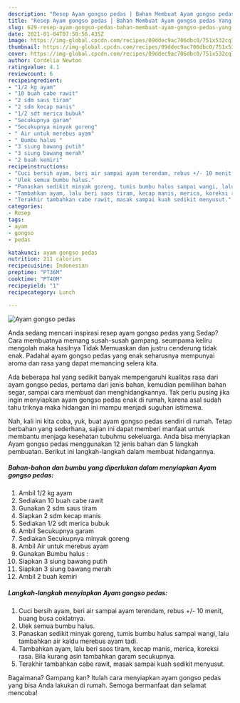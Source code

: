 ```yaml
---
description: "Resep Ayam gongso pedas | Bahan Membuat Ayam gongso pedas Yang Mudah Dan Praktis"
title: "Resep Ayam gongso pedas | Bahan Membuat Ayam gongso pedas Yang Mudah Dan Praktis"
slug: 629-resep-ayam-gongso-pedas-bahan-membuat-ayam-gongso-pedas-yang-mudah-dan-praktis
date: 2021-01-04T07:50:56.435Z
image: https://img-global.cpcdn.com/recipes/09ddec9ac706dbc0/751x532cq70/ayam-gongso-pedas-foto-resep-utama.jpg
thumbnail: https://img-global.cpcdn.com/recipes/09ddec9ac706dbc0/751x532cq70/ayam-gongso-pedas-foto-resep-utama.jpg
cover: https://img-global.cpcdn.com/recipes/09ddec9ac706dbc0/751x532cq70/ayam-gongso-pedas-foto-resep-utama.jpg
author: Cordelia Newton
ratingvalue: 4.1
reviewcount: 6
recipeingredient:
- "1/2 kg ayam"
- "10 buah cabe rawit"
- "2 sdm saus tiram"
- "2 sdm kecap manis"
- "1/2 sdt merica bubuk"
- "Secukupnya garam"
- "Secukupnya minyak goreng"
- " Air untuk merebus ayam"
- " Bumbu halus "
- "3 siung bawang putih"
- "3 siung bawang merah"
- "2 buah kemiri"
recipeinstructions:
- "Cuci bersih ayam, beri air sampai ayam terendam, rebus +/- 10 menit, buang busa coklatnya."
- "Ulek semua bumbu halus."
- "Panaskan sedikit minyak goreng, tumis bumbu halus sampai wangi, lalu tambahkan air kaldu merebus ayam tadi."
- "Tambahkan ayam, lalu beri saos tiram, kecap manis, merica, koreksi rasa. Bila kurang asin tambahkan garam secukupnya."
- "Terakhir tambahkan cabe rawit, masak sampai kuah sedikit menyusut."
categories:
- Resep
tags:
- ayam
- gongso
- pedas

katakunci: ayam gongso pedas 
nutrition: 211 calories
recipecuisine: Indonesian
preptime: "PT36M"
cooktime: "PT40M"
recipeyield: "1"
recipecategory: Lunch

---
```



![Ayam gongso pedas](https://img-global.cpcdn.com/recipes/09ddec9ac706dbc0/751x532cq70/ayam-gongso-pedas-foto-resep-utama.jpg)

Anda sedang mencari inspirasi resep ayam gongso pedas yang Sedap? Cara membuatnya memang susah-susah gampang. seumpama keliru mengolah maka hasilnya Tidak Memuaskan dan justru cenderung tidak enak. Padahal ayam gongso pedas yang enak seharusnya mempunyai aroma dan rasa yang dapat memancing selera kita.

Ada beberapa hal yang sedikit banyak mempengaruhi kualitas rasa dari ayam gongso pedas, pertama dari jenis bahan, kemudian pemilihan bahan segar, sampai cara membuat dan menghidangkannya. Tak perlu pusing jika ingin menyiapkan ayam gongso pedas enak di rumah, karena asal sudah tahu triknya maka hidangan ini mampu menjadi suguhan istimewa.




Nah, kali ini kita coba, yuk, buat ayam gongso pedas sendiri di rumah. Tetap berbahan yang sederhana, sajian ini dapat memberi manfaat untuk membantu menjaga kesehatan tubuhmu sekeluarga. Anda bisa menyiapkan Ayam gongso pedas menggunakan 12 jenis bahan dan 5 langkah pembuatan. Berikut ini langkah-langkah dalam membuat hidangannya.

<!--inarticleads1-->

##### Bahan-bahan dan bumbu yang diperlukan dalam menyiapkan Ayam gongso pedas:

1. Ambil 1/2 kg ayam
1. Sediakan 10 buah cabe rawit
1. Gunakan 2 sdm saus tiram
1. Siapkan 2 sdm kecap manis
1. Sediakan 1/2 sdt merica bubuk
1. Ambil Secukupnya garam
1. Sediakan Secukupnya minyak goreng
1. Ambil  Air untuk merebus ayam
1. Gunakan  Bumbu halus :
1. Siapkan 3 siung bawang putih
1. Siapkan 3 siung bawang merah
1. Ambil 2 buah kemiri




<!--inarticleads2-->

##### Langkah-langkah menyiapkan Ayam gongso pedas:

1. Cuci bersih ayam, beri air sampai ayam terendam, rebus +/- 10 menit, buang busa coklatnya.
1. Ulek semua bumbu halus.
1. Panaskan sedikit minyak goreng, tumis bumbu halus sampai wangi, lalu tambahkan air kaldu merebus ayam tadi.
1. Tambahkan ayam, lalu beri saos tiram, kecap manis, merica, koreksi rasa. Bila kurang asin tambahkan garam secukupnya.
1. Terakhir tambahkan cabe rawit, masak sampai kuah sedikit menyusut.




Bagaimana? Gampang kan? Itulah cara menyiapkan ayam gongso pedas yang bisa Anda lakukan di rumah. Semoga bermanfaat dan selamat mencoba!

